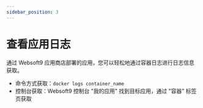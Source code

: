 ```yaml
---
sidebar_position: 3
---
```


# 查看应用日志

通过 Websoft9 应用商店部署的应用，您可以轻松地通过容器日志进行日志信息获取。

- 命令方式获取：`docker logs container_name`
- 控制台获取：Websoft9 控制台 "我的应用" 找到目标应用，通过 "容器" 标签页获取